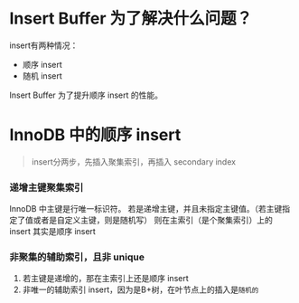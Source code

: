 # Insert Buffer 为了解决什么问题？
insert有两种情况：
* 顺序 insert
* 随机 insert

Insert Buffer 为了提升顺序 insert 的性能。

# InnoDB 中的顺序 insert
> insert分两步，先插入聚集索引，再插入 secondary index

### 递增主键聚集索引
InnoDB 中主键是行唯一标识符。
若是递增主键，并且未指定主键值。（若主键指定了值或者是自定义主键，则是随机写）
则在主索引（是个聚集索引）上的 insert 其实是顺序 insert

### 非聚集的辅助索引，且非 unique
1. 若主键是递增的，那在主索引上还是顺序 insert
2. 非唯一的辅助索引 insert，因为是B+树，在叶节点上的插入是`随机的`
